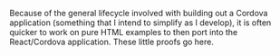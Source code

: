 Because of the general lifecycle involved with building out a Cordova
application (something that I intend to simplify as I develop), it is often
quicker to work on pure HTML examples to then port into the React/Cordova
application. These little proofs go here.
